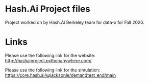 # Hash.Ai Project files

Project worked on by Hash.Ai Berkeley team for data-x for Fall 2020.

# Links

Please use the following link for the website:
http://hashaiproject.pythonanywhere.com/

Please use the following link for the simulation:
https://core.hash.ai/@jacksonle/demandtest_end/main
